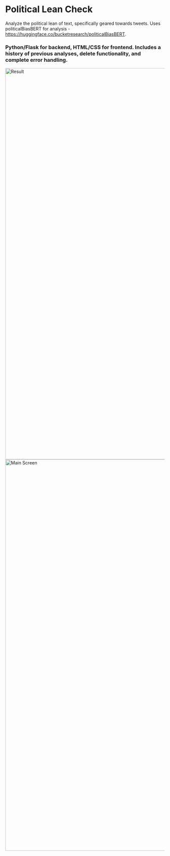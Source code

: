 # Political Lean Check
Analyze the political lean of text, specifically geared towards tweets. Uses politicalBiasBERT for analysis - https://huggingface.co/bucketresearch/politicalBiasBERT. 

### Python/Flask for backend, HTML/CSS for frontend. Includes a history of previous analyses, delete functionality, and complete error handling.

<img width="1236" alt="Result" src="https://github.com/skyeslattery/leaning-check/assets/144565459/6b6c8c24-21cf-4bb6-b40b-d34df1156659">
<img width="1236" alt="Main Screen" src="https://github.com/skyeslattery/leaning-check/assets/144565459/f1581dc5-952b-496b-800f-00a413c64c86">
